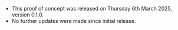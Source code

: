 - This proof of concept was released on Thursday 6th March 2025, version 0.1.0.
- No further updates were made since initial release.
